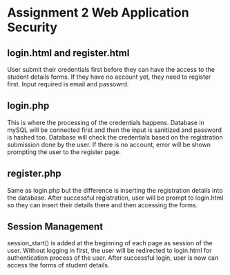 # Assignment 2 Web Application Security

## login.html and register.html
User submit their credentials first before they can have the access to the student details forms. If they have no account yet, they need to register first. Input required is email and passowrd.

## login.php
This is where the processing of the credentials happens. Database in mySQL will be connected first and then the input is sanitized and password is hashed too. Database will check the credentials based on the registration submission done by the user. If there is no account, error will be shown prompting the user to the register page.

## register.php
Same as login.php but the difference is inserting the registration details into the database. After successful registration, user will be prompt to login.html so they can insert their details there and then accessing the forms.

## Session Management
session_start() is added at the beginning of each page as session of the user. Without logging in first, the user will be redirected to login.html for authentication process of the user. After successful login, user is now can access the forms of student details.
